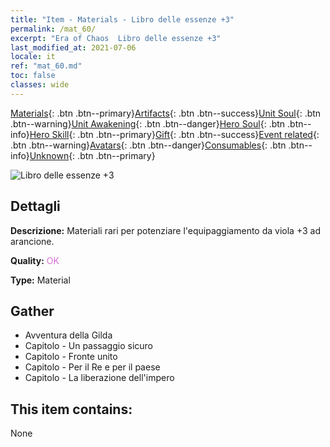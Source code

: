 ```yaml
---
title: "Item - Materials - Libro delle essenze +3"
permalink: /mat_60/
excerpt: "Era of Chaos  Libro delle essenze +3"
last_modified_at: 2021-07-06
locale: it
ref: "mat_60.md"
toc: false
classes: wide
---
```

 [Materials](/ItemsIT/){: .btn .btn--primary}[Artifacts](/ItemsIT/Artifacts/){: .btn .btn--success}[Unit Soul](/ItemsIT/UnitSoul/){: .btn .btn--warning}[Unit Awakening](/ItemsIT/UnitAwakening/){: .btn .btn--danger}[Hero Soul](/ItemsIT/HeroSoul/){: .btn .btn--info}[Hero Skill](/ItemsIT/HeroSkill/){: .btn .btn--primary}[Gift](/ItemsIT/Gift/){: .btn .btn--success}[Event related](/ItemsIT/Events/){: .btn .btn--warning}[Avatars](/ItemsIT/Avatars/){: .btn .btn--danger}[Consumables](/ItemsIT/Consumables/){: .btn .btn--info}[Unknown](/ItemsIT/Unknown/){: .btn .btn--primary}

 ![Libro delle essenze +3](/images/t/i_cailiao_hexin2.png)

## Dettagli
 **Descrizione:** Materiali rari per potenziare l'equipaggiamento da viola +3 ad arancione.

 **Quality:** <span style="color: #DA70D6">OK</span>

 **Type:** Material

## Gather

*    Avventura della Gilda 
*    Capitolo - Un passaggio sicuro 
*    Capitolo - Fronte unito 
*    Capitolo - Per il Re e per il paese 
*    Capitolo - La liberazione dell'impero 

## This item contains:

  None

